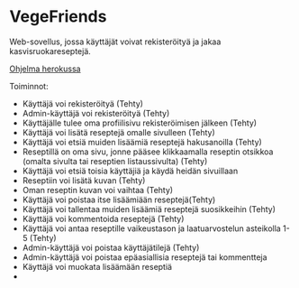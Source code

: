 # VegeFriends

Web-sovellus, jossa käyttäjät voivat rekisteröityä ja jakaa kasvisruokareseptejä.

[Ohjelma herokussa](https://vegefriends.herokuapp.com/)

Toiminnot:
* Käyttäjä voi rekisteröityä (Tehty)
* Admin-käyttäjä voi rekisteröityä (Tehty)
* Käyttäjälle tulee oma profiilisivu rekisteröimisen jälkeen (Tehty)
* Käyttäjä voi lisätä reseptejä omalle sivulleen (Tehty)
* Käyttäjä voi etsiä muiden lisäämiä reseptejä hakusanoilla (Tehty)
* Reseptillä on oma sivu, jonne pääsee klikkaamalla reseptin otsikkoa (omalta sivulta tai reseptien listaussivulta) (Tehty)
* Käyttäjä voi etsiä toisia käyttäjiä ja käydä heidän sivuillaan 
* Reseptiin voi lisätä kuvan (Tehty)
* Oman reseptin kuvan voi vaihtaa (Tehty)
* Käyttäjä voi poistaa itse lisäämiään reseptejä(Tehty)
* Käyttäjä voi tallentaa muiden lisäämiä reseptejä suosikkeihin (Tehty)
* Käyttäjä voi kommentoida reseptejä (Tehty)
* Käyttäjä voi antaa reseptille vaikeustason ja laatuarvostelun asteikolla 1-5 (Tehty)
* Admin-käyttäjä voi poistaa käyttäjätilejä (Tehty)
* Admin-käyttäjä voi poistaa epäasiallisia reseptejä tai kommentteja
* Käyttäjä voi muokata lisäämään reseptiä
* 
